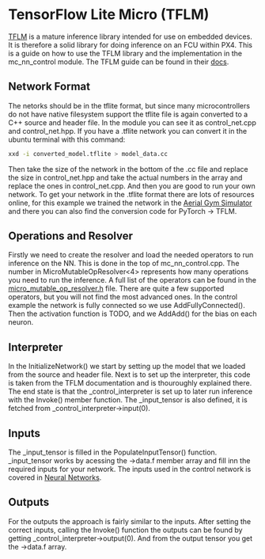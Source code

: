 # TensorFlow Lite Micro (TFLM)

[TFLM](https://github.com/tensorflow/tflite-micro) is a mature inference library intended for use on embedded devices. It is therefore a solid library for doing inference on an FCU within PX4. This is a guide on how to use the TFLM library and the implementation in the mc_nn_control module. The TFLM guide can be found in their [docs](https://ai.google.dev/edge/litert/microcontrollers/get_started).

## Network Format
The netorks should be in the tflite format, but since many microcontrollers do not have native filesystem support the tflite file is again converted to a C++ source and header file. In the module you can see it as control_net.cpp and control_net.hpp. If you have a .tflite network you can convert it in the ubuntu terminal with this command:

```sh
xxd -i converted_model.tflite > model_data.cc
```

Then take the size of the network in the bottom of the .cc file and replace the size in control_net.hpp and take the actual numbers in the array and replace the ones in control_net.cpp. And then you are good to run your own network. To get your network in the .tflite format there are lots of resources online, for this example we trained the network in the [Aerial Gym Simulator](https://ntnu-arl.github.io/aerial_gym_simulator/) and there you can also find the conversion code for PyTorch -> TFLM.

## Operations and Resolver
Firstly we need to create the resolver and load the needed operators to run inference on the NN. This is done in the top of mc_nn_control.cpp. The number in MicroMutableOpResolver<4> represents how many operations you need to run the inference. A full list of the operators can be found in the [micro_mutable_op_resolver.h](https://github.com/tensorflow/tflite-micro/blob/main/tensorflow/lite/micro/micro_mutable_op_resolver.h) file. There are quite a few supported operators, but you will not find the most advanced ones. In the control example the network is fully connected so we use AddFullyConnected(). Then the activation function is TODO, and we AddAdd() for the bias on each neuron.

## Interpreter
In the InitializeNetwork() we start by setting up the model that we loaded from the source and header file. Next is to set up the interpreter, this code is taken from the TFLM documentation and is thouroughly explained there. The end state is that the _control_interpreter is set up to later run inference with the Invoke() member function. The _input_tensor is also defined, it is fetched from _control_interpreter->input(0).

## Inputs
The _input_tensor is filled in the PopulateInputTensor() function. _input_tensor works by acessing the ->data.f member array and fill inn the required inputs for your network. The inputs used in the control network is covered in [Neural Networks](../advanced/neural_networks.md).

## Outputs
For the outputs the approach is fairly similar to the inputs. After setting the correct inputs, calling the Invoke() function the outputs can be found by getting _control_interpreter->output(0). And from the output tensor you get the ->data.f array.
